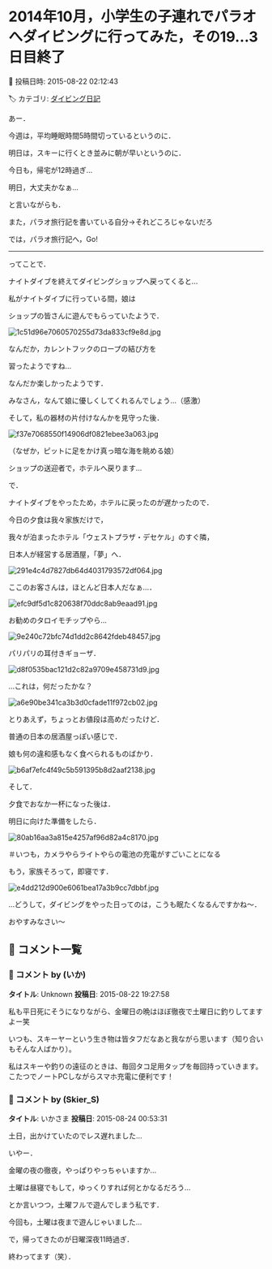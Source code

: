 # 2014年10月，小学生の子連れでパラオへダイビングに行ってみた，その19…3日目終了

📅 投稿日時: 2015-08-22 02:12:43

🏷️ カテゴリ: [ダイビング日記](ce3a7a8d424d112fce83ee85c81a0e344.md)

あー．


今週は，平均睡眠時間5時間切っているというのに．


明日は，スキーに行くとき並みに朝が早いというのに．


今日も，帰宅が12時過ぎ…





明日，大丈夫かなぁ…





と言いながらも．


また，パラオ旅行記を書いている自分→それどころじゃないだろ





では，パラオ旅行記へ，Go!


---





ってことで．


ナイトダイブを終えてダイビングショップへ戻ってくると…





私がナイトダイブに行っている間，娘は


ショップの皆さんに遊んでもらっていたようで．




![1c51d96e7060570255d73da833cf9e8d.jpg](images/1c51d96e7060570255d73da833cf9e8d.jpg)




なんだか，カレントフックのロープの結び方を


習ったようですね…


なんだか楽しかったようです．


みなさん，なんて娘に優しくしてくれるんでしょう…（感激）





そして，私の器材の片付けなんかを見守った後．




![f37e7068550f14906df0821ebee3a063.jpg](images/f37e7068550f14906df0821ebee3a063.jpg)




（なぜか，ピットに足をかけ真っ暗な海を眺める娘）





ショップの送迎者で，ホテルへ戻ります…





で．


ナイトダイブをやったため，ホテルに戻ったのが遅かったので．


今日の夕食は我々家族だけで，


我々が泊まったホテル「ウェストプラザ・デセケル」のすぐ隣，


日本人が経営する居酒屋，「夢」へ．




![291e4c4d7827db64d4031793572df064.jpg](images/291e4c4d7827db64d4031793572df064.jpg)







ここのお客さんは，ほとんど日本人だなぁ…．




![efc9df5d1c820638f70ddc8ab9eaad91.jpg](images/efc9df5d1c820638f70ddc8ab9eaad91.jpg)







お勧めのタロイモチップやら…




![9e240c72bfc74d1dd2c8642fdeb48457.jpg](images/9e240c72bfc74d1dd2c8642fdeb48457.jpg)




パリパリの耳付きギョーザ．




![d8f0535bac121d2c82a9709e458731d9.jpg](images/d8f0535bac121d2c82a9709e458731d9.jpg)







…これは，何だったかな？




![a6e90be341ca3b3d0cfade11f972cb02.jpg](images/a6e90be341ca3b3d0cfade11f972cb02.jpg)







とりあえず，ちょっとお値段は高めだったけど．


普通の日本の居酒屋っぽい感じで．


娘も何の違和感もなく食べられるものばかり．




![b6af7efc4f49c5b591395b8d2aaf2138.jpg](images/b6af7efc4f49c5b591395b8d2aaf2138.jpg)




そして．


夕食でおなか一杯になった後は．





明日に向けた準備をしたら．




![80ab16aa3a815e4257af96d82a4c8170.jpg](images/80ab16aa3a815e4257af96d82a4c8170.jpg)




＃いつも，カメラやらライトやらの電池の充電がすごいことになる





もう，家族そろって，即寝です．




![e4dd212d900e6061bea17a3b9cc7dbbf.jpg](images/e4dd212d900e6061bea17a3b9cc7dbbf.jpg)




…どうして，ダイビングをやった日ってのは，こうも眠たくなるんですかね～．





おやすみなさい～

## 💬 コメント一覧

### 💬 コメント by (いか)
**タイトル**: Unknown
**投稿日**: 2015-08-22 19:27:58

私も平日死にそうになりながら、金曜日の晩はほぼ徹夜で土曜日に釣りしてますよー笑

いつも、スキーヤーという生き物は皆タフだなあと我ながら思います（知り合いもそんな人ばかり）。



私はスキーや釣りの遠征のときは、毎回タコ足用タップを毎回持っていきます。こたつでノートPCしながらスマホ充電に便利です！

### 💬 コメント by (Skier_S)
**タイトル**: いかさま
**投稿日**: 2015-08-24 00:53:31

土日，出かけていたのでレス遅れました…



いやー．

金曜の夜の徹夜，やっぱりやっちゃいますか…

土曜は昼寝でもして，ゆっくりすれば何とかなるだろう…

とか言いつつ，土曜フルで遊んでしまう私です．

今回も，土曜は夜まで遊んじゃいました…



で，帰ってきたのが日曜深夜11時過ぎ．

終わってます（笑）．

